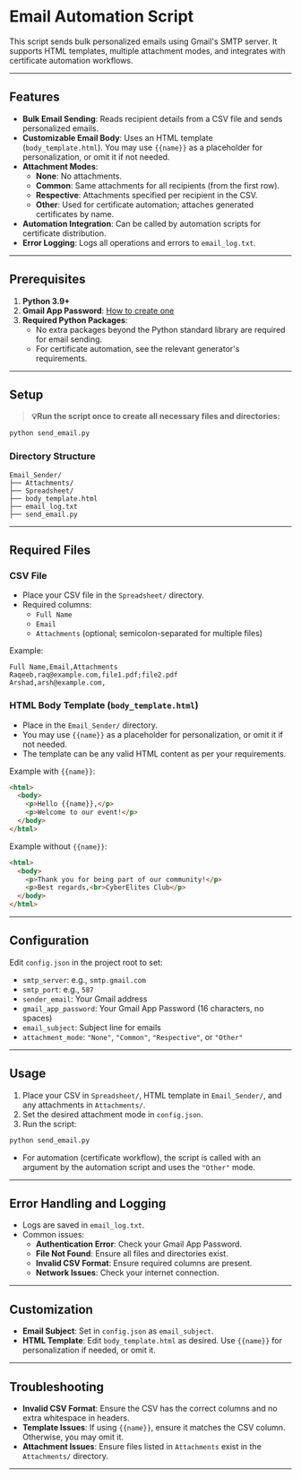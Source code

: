 # Email Automation Script

This script sends bulk personalized emails using Gmail's SMTP server. It supports HTML templates, multiple attachment modes, and integrates with certificate automation workflows.

---

## Features

- **Bulk Email Sending**: Reads recipient details from a CSV file and sends personalized emails.
- **Customizable Email Body**: Uses an HTML template (`body_template.html`). You may use `{{name}}` as a placeholder for personalization, or omit it if not needed.
- **Attachment Modes**:
  - **None**: No attachments.
  - **Common**: Same attachments for all recipients (from the first row).
  - **Respective**: Attachments specified per recipient in the CSV.
  - **Other**: Used for certificate automation; attaches generated certificates by name.
- **Automation Integration**: Can be called by automation scripts for certificate distribution.
- **Error Logging**: Logs all operations and errors to `email_log.txt`.

---

## Prerequisites

1. **Python 3.9+**
2. **Gmail App Password**: [How to create one](https://knowledge.workspace.google.com/kb/how-to-create-app-passwords-000009237)
3. **Required Python Packages**:  
   - No extra packages beyond the Python standard library are required for email sending.  
   - For certificate automation, see the relevant generator's requirements.

---

## Setup

> **💡Run the script once to create all necessary files and directories:**

```bash
python send_email.py
```

### Directory Structure

```
Email_Sender/
├── Attachments/
├── Spreadsheet/
├── body_template.html
├── email_log.txt
├── send_email.py
```

---

## Required Files

### CSV File

- Place your CSV file in the `Spreadsheet/` directory.
- Required columns:  
  - `Full Name`
  - `Email`
  - `Attachments` (optional; semicolon-separated for multiple files)

Example:
```csv
Full Name,Email,Attachments
Raqeeb,raq@example.com,file1.pdf;file2.pdf
Arshad,arsh@example.com,
```

### HTML Body Template (`body_template.html`)

- Place in the `Email_Sender/` directory.
- You may use `{{name}}` as a placeholder for personalization, or omit it if not needed.  
- The template can be any valid HTML content as per your requirements.

Example with `{{name}}`:
```html
<html>
  <body>
    <p>Hello {{name}},</p>
    <p>Welcome to our event!</p>
  </body>
</html>
```

Example without `{{name}}`:
```html
<html>
  <body>
    <p>Thank you for being part of our community!</p>
    <p>Best regards,<br>CyberElites Club</p>
  </body>
</html>
```

---

## Configuration

Edit `config.json` in the project root to set:

- `smtp_server`: e.g., `smtp.gmail.com`
- `smtp_port`: e.g., `587`
- `sender_email`: Your Gmail address
- `gmail_app_password`: Your Gmail App Password (16 characters, no spaces)
- `email_subject`: Subject line for emails
- `attachment_mode`: `"None"`, `"Common"`, `"Respective"`, or `"Other"`

---

## Usage

1. Place your CSV in `Spreadsheet/`, HTML template in `Email_Sender/`, and any attachments in `Attachments/`.
2. Set the desired attachment mode in `config.json`.
3. Run the script:

```bash
python send_email.py
```

- For automation (certificate workflow), the script is called with an argument by the automation script and uses the `"Other"` mode.

---

## Error Handling and Logging

- Logs are saved in `email_log.txt`.
- Common issues:
  - **Authentication Error**: Check your Gmail App Password.
  - **File Not Found**: Ensure all files and directories exist.
  - **Invalid CSV Format**: Ensure required columns are present.
  - **Network Issues**: Check your internet connection.

---

## Customization

- **Email Subject**: Set in `config.json` as `email_subject`.
- **HTML Template**: Edit `body_template.html` as desired. Use `{{name}}` for personalization if needed, or omit it.

---

## Troubleshooting

- **Invalid CSV Format**: Ensure the CSV has the correct columns and no extra whitespace in headers.
- **Template Issues**: If using `{{name}}`, ensure it matches the CSV column. Otherwise, you may omit it.
- **Attachment Issues**: Ensure files listed in `Attachments` exist in the `Attachments/` directory.

---